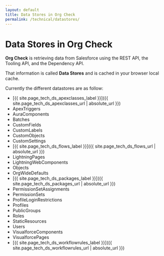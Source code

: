 ```yaml
---
layout: default
title: Data Stores in Org Check  
permalink: /technical/datastores/
---
```


# Data Stores in Org Check

**Org Check** is retrieving data from Salesforce using the REST API, the Tooling API, and the Dependency API.

That information is called **Data Stores** and is cached in your browser local cache.

Currently the different datastores are as follow:

- [{{ site.page_tech_ds_apexclasses_label }}]({{ site.page_tech_ds_apexclasses_url | absolute_url }})
- ApexTriggers
- AuraComponents
- Batches
- CustomFields
- CustomLabels
- CustomObjects
- CustomSettings
- [{{ site.page_tech_ds_flows_label }}]({{ site.page_tech_ds_flows_url | absolute_url }})
- LightningPages
- LightningWebComponents
- Objects
- OrgWideDefaults
- [{{ site.page_tech_ds_packages_label }}]({{ site.page_tech_ds_packages_url | absolute_url }})
- PermissionSetAssignments
- PermissionSets
- ProfileLoginRestrictions
- Profiles
- PublicGroups
- Roles
- StaticResources
- Users
- VisualforceComponents
- VisualforcePages 
- [{{ site.page_tech_ds_workflowrules_label }}]({{ site.page_tech_ds_workflowrules_url | absolute_url }})
